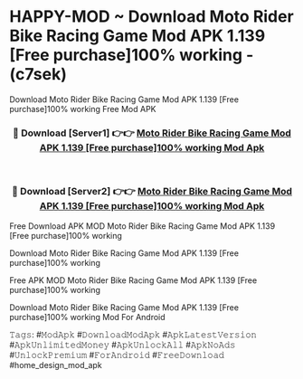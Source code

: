 # HAPPY-MOD ~ Download Moto Rider Bike Racing Game Mod APK 1.139 [Free purchase]100% working - (c7sek)
Download Moto Rider Bike Racing Game Mod APK 1.139 [Free purchase]100% working Free Mod APK

<div align="center">
<h3>🔴 Download [Server1] 👉👉 <a href="https://apk-comot.site?title=Moto_Rider_Bike_Racing_Game_Mod_APK_1.139_[Free_purchase]100%_working">Moto Rider Bike Racing Game Mod APK 1.139 [Free purchase]100% working Mod Apk</a></h3><br>

<h3>🔴 Download [Server2] 👉👉 <a href="https://apk-comot.site?title=Moto_Rider_Bike_Racing_Game_Mod_APK_1.139_[Free_purchase]100%_working">Moto Rider Bike Racing Game Mod APK 1.139 [Free purchase]100% working Mod Apk</a></h3>
</div>


Free Download APK MOD Moto Rider Bike Racing Game Mod APK 1.139 [Free purchase]100% working

Download Moto Rider Bike Racing Game Mod APK 1.139 [Free purchase]100% working 

Free APK MOD Moto Rider Bike Racing Game Mod APK 1.139 [Free purchase]100% working 

Download Moto Rider Bike Racing Game Mod APK 1.139 [Free purchase]100% working Mod For Android

𝚃𝚊𝚐𝚜: #𝙼𝚘𝚍𝙰𝚙𝚔 #𝙳𝚘𝚠𝚗𝚕𝚘𝚊𝚍𝙼𝚘𝚍𝙰𝚙𝚔 #𝙰𝚙𝚔𝙻𝚊𝚝𝚎𝚜𝚝𝚅𝚎𝚛𝚜𝚒𝚘𝚗 #𝙰𝚙𝚔𝚄𝚗𝚕𝚒𝚖𝚒𝚝𝚎𝚍𝙼𝚘𝚗𝚎𝚢 #𝙰𝚙𝚔𝚄𝚗𝚕𝚘𝚌𝚔𝙰𝚕𝚕 #𝙰𝚙𝚔𝙽𝚘𝙰𝚍𝚜 #𝚄𝚗𝚕𝚘𝚌𝚔𝙿𝚛𝚎𝚖𝚒𝚞𝚖 #𝙵𝚘𝚛𝙰𝚗𝚍𝚛𝚘𝚒𝚍 #𝙵𝚛𝚎𝚎𝙳𝚘𝚠𝚗𝚕𝚘𝚊𝚍 #home_design_mod_apk